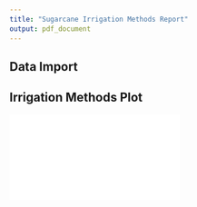 ```yaml
---
title: "Sugarcane Irrigation Methods Report"
output: pdf_document
---  
```




## Data Import



## Irrigation Methods Plot

![](irrigation_satara_files/figure-latex/unnamed-chunk-2-1.pdf)<!-- --> 
